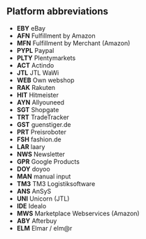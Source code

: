 ## Platform abbreviations

* **EBY**  eBay
* **AFN**  Fulfillment by Amazon
* **MFN**  Fulfillment by Merchant (Amazon)
* **PYPL** Paypal
* **PLTY** Plentymarkets
* **ACT**  Actindo
* **JTL**  JTL WaWi
* **WEB**  Own webshop
* **RAK**  Rakuten
* **HIT**  Hitmeister
* **AYN**  Allyouneed
* **SGT**  Shopgate
* **TRT**  TradeTracker
* **GST**  guenstiger.de
* **PRT**  Preisroboter
* **FSH**  fashion.de
* **LAR**  laary
* **NWS**  Newsletter
* **GPR**  Google Products
* **DOY**  doyoo
* **MAN**  manual input
* **TM3**  TM3 Logistiksoftware
* **ANS**  AnSyS
* **UNI** Unicorn (JTL)
* **IDE** Idealo
* **MWS** Marketplace Webservices (Amazon)
* **ABY** Afterbuy
* **ELM** Elmar / elm@r
